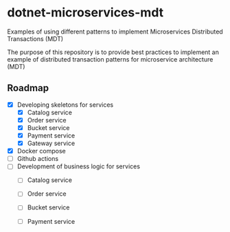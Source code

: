 # dotnet-microservices-mdt
Examples of using different patterns to implement Microservices Distributed Transactions (MDT)

The purpose of this repository is to provide best practices to implement an example of distributed transaction patterns for microservice architecture (MDT)

## Roadmap

- [x] Developing skeletons for services
  - [x] Catalog service
  - [x] Order service
  - [x] Bucket service
  - [x] Payment service
  - [x] Gateway service
- [x] Docker compose
- [ ] Github actions 
- [ ] Development of business logic for services
  - [ ] Catalog service
  - [ ] Order service
  - [ ] Bucket service
  - [ ] Payment service

